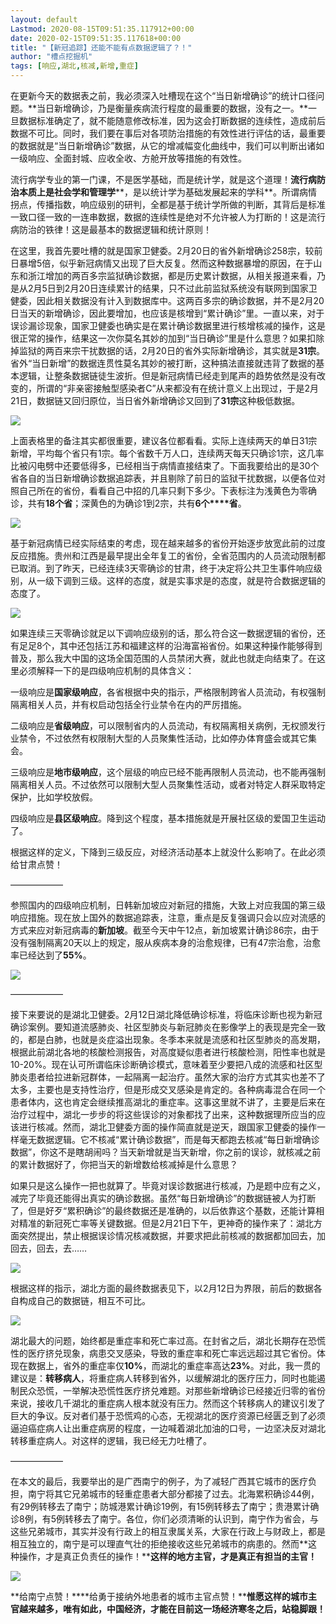 ```yaml
---
layout: default
Lastmod: 2020-08-15T09:51:35.117912+00:00
date: 2020-02-15T09:51:35.117618+00:00
title: "【新冠追踪】还能不能有点数据逻辑了？！"
author: "槽点挖掘机"
tags: [响应,湖北,核减,新增,重症]
---
```


在更新今天的数据表之前，我必须深入吐槽现在这个“当日新增确诊”的统计口径问题。**当日新增确诊，乃是衡量疾病流行程度的最重要的数据，没有之一。**一旦数据标准确定了，就不能随意修改标准，因为这会打断数据的连续性，造成前后数据不可比。同时，我们要在事后对各项防治措施的有效性进行评估的话，最重要的数据就是“当日新增确诊”数据，从它的增减幅变化曲线中，我们可以判断出诸如一级响应、全面封城、应收全收、方舱开放等措施的有效性。

流行病学专业的第一门课，不是医学基础，而是统计学，就是这个道理！**流行病防治本质上是社会学和管理学****，是以统计学为基础发展起来的学科**。所谓病情拐点，传播指数，响应级别的研判，全都是基于统计学所做的判断，其背后是标准一致口径一致的一连串数据，数据的连续性是绝对不允许被人为打断的！这是流行病防治的铁律！这是最基本的数据逻辑和统计原则！

在这里，我首先要吐槽的就是国家卫健委。2月20日的省外新增确诊258宗，较前日暴增5倍，似乎新冠病情又出现了巨大反复。然而这种数据暴增的原因，在于山东和浙江增加的两百多宗监狱确诊数据，都是历史累计数据，从相关报道来看，乃是从2月5日到2月20日连续累计的结果，只不过此前监狱系统没有联网到国家卫健委，因此相关数据没有计入到数据库中。这两百多宗的确诊数据，并不是2月20日当天的新增确诊，因此要增加，也应该是核增到“累计确诊”里。一直以来，对于误诊漏诊现象，国家卫健委也确实是在累计确诊数据里进行核增核减的操作，这是很正常的操作，结果这一次你莫名其妙的加到“当日确诊”里是什么意思？如果扣除掉监狱的两百来宗干扰数据的话，2月20日的省外实际新增确诊，其实就是**31宗**。省外“当日新增”的数据连贯性莫名其妙的被打断，这种搞法直接就违背了数据的基本逻辑，让整条数据链徒生波折。但是新冠病情已经走到尾声的趋势依然是没有改变的，所谓的“非亲密接触型感染者C”从来都没有在统计意义上出现过，于是2月21日，数据链又回归原位，当日省外新增确诊又回到了**31宗**这种极低数据。

![](https://images.weserv.nl/?url=https%3A//mmbiz.qpic.cn/mmbiz_png/m312mfLHFZrFenc4wz6K1eIeP4kib3Kb7UJf0BOuR4RYUDasRj4QoR4CdMNvOVXDwRicmTzI7SzU6PS4hSRPxkTw/640%3Fwx_fmt%3Dpng)

上面表格里的备注其实都很重要，建议各位都看看。实际上连续两天的单日31宗新增，平均每个省只有1宗。每个省数千万人口，连续两天每天只确诊1宗，这几率比被闪电劈中还要低得多，已经相当于病情直接结束了。下面我要给出的是30个省各自的当日新增确诊数据追踪表，并且剔除了前日的监狱干扰数据，以便各位对照自己所在的省份，看看自己中招的几率只剩下多少。下表标注为浅黄色为零确诊，共有**18个省**；深黄色的为确诊1到2宗，共有**6个****省**。

![](https://images.weserv.nl/?url=https%3A//mmbiz.qpic.cn/mmbiz_png/m312mfLHFZrFenc4wz6K1eIeP4kib3Kb7vkX2hGa47atttvXfcWskyvU61xicTKcLJvg8mkos9KYMOWv7PVic9RYQ/640%3Fwx_fmt%3Dpng)

基于新冠病情已经实际结束的考虑，现在越来越多的省份开始逐步放宽此前的过度反应措施。贵州和江西是最早提出全年复工的省份，全省范围内的人员流动限制都已取消。到了昨天，已经连续3天零确诊的甘肃，终于决定将公共卫生事件响应级别，从一级下调到三级。这样的态度，就是实事求是的态度，就是符合数据逻辑的态度了。  

![](https://images.weserv.nl/?url=https%3A//mmbiz.qpic.cn/mmbiz_jpg/m312mfLHFZrFenc4wz6K1eIeP4kib3Kb7O8G8oe0Goou7Gn12iaglGKzERD3dLBp7QBVeicKtqtDADkiclC21tOyaA/640%3Fwx_fmt%3Djpeg)

如果连续三天零确诊就足以下调响应级别的话，那么符合这一数据逻辑的省份，还有足足8个，其中还包括江苏和福建这样的沿海富裕省份。如果这种操作能够得到普及，那么我大中国的这场全国范围的人员禁闭大赛，就此也就走向结束了。在这里必须解释一下的是四级响应机制的具体含义：  

一级响应是**国家级响应**，各省根据中央的指示，严格限制跨省人员流动，有权强制隔离相关人员，并有权启动包括全行业禁令在内的严厉措施。

二级响应是**省级响应**，可以限制省内的人员流动，有权隔离相关病例，无权颁发行业禁令，不过依然有权限制大型的人员聚集性活动，比如停办体育盛会或其它集会。

三级响应是**地市级响应**，这个层级的响应已经不能再限制人员流动，也不能再强制隔离相关人员。不过依然可以限制大型人员聚集性活动，或者对特定人群采取特定保护，比如学校放假。

四级响应是**县区级响应**。降到这个程度，基本措施就是开展社区级的爱国卫生运动了。

根据这样的定义，下降到三级反应，对经济活动基本上就没什么影响了。在此必须给甘肃点赞！

——————  

参照国内的四级响应机制，日韩新加坡应对新冠的措施，大致上对应我国的第三级响应措施。现在放上国外的数据追踪表，注意，重点是反复强调只会以应对流感的方式来应对新冠病毒的**新加坡**。截至今天中午12点，新加坡累计确诊86宗，由于没有强制隔离20天以上的规定，服从疾病本身的治愈规律，已有47宗治愈，治愈率已经达到了**55%**。

![](https://images.weserv.nl/?url=https%3A//mmbiz.qpic.cn/mmbiz_png/m312mfLHFZrFenc4wz6K1eIeP4kib3Kb7SSuyOhljhgW3jk6mZn5SoBALC4qq76HiaWHibOQre5EdbHKcecv20U6A/640%3Fwx_fmt%3Dpng)

——————  

接下来要说的是湖北卫健委。2月12日湖北降低确诊标准，将临床诊断也视为新冠确诊案例。要知道流感肺炎、社区型肺炎与新冠肺炎在影像学上的表现是完全一致的，都是白肺，也就是炎症溢出现象。冬季本来就是流感和社区型肺炎的高发期，根据此前湖北各地的核酸检测报告，对高度疑似患者进行核酸检测，阳性率也就是10-20%。现在认可所谓临床诊断确诊模式，意味着至少要把八成的流感和社区型肺炎患者给拉进新冠群体，一起隔离一起治疗。虽然大家的治疗方式其实也差不了太多，主要也是支持性治疗，但是形成交叉感染是肯定的。各种病毒混合在同一个患者体内，这也肯定会继续推高湖北的重症率。这事这里就不讲了，主要是后来在治疗过程中，湖北一步步的将这些误诊的对象都找了出来，这种数据理所应当的应该进行核减。然而，湖北卫健委方面的操作简直就是逆天，跟国家卫健委的操作一样毫无数据逻辑。它不核减“累计确诊数据”，而是每天都跑去核减“每日新增确诊数据”，你这不是瞎胡闹吗？当天新增就是当天新增，你之前的误诊，就核减之前的累计数据好了，你把当天的新增数给核减掉是什么意思？

如果只是这么操作一把也就算了。毕竟对误诊数据进行核减，乃是题中应有之义，减完了毕竟还能得出真实的确诊数据。虽然“每日新增确诊”的数据链被人为打断了，但是好歹“累积确诊”的最终数据还是准确的，以后依靠这个基数，还能计算相对精准的新冠死亡率等关键数据。但是2月21日下午，更神奇的操作来了：湖北方面突然提出，禁止根据误诊情况核减数据，并要求把此前核减的数据都加回去，加回去，回去，去……  

![](https://images.weserv.nl/?url=https%3A//mmbiz.qpic.cn/mmbiz_jpg/m312mfLHFZrFenc4wz6K1eIeP4kib3Kb7EIU2ODdobRkW0vqWYu1icOtcU1tLvCs9s74cFhq4X2fEWO2WLvwUT8w/640%3Fwx_fmt%3Djpeg)

根据这样的指示，湖北方面的最终数据表见下，以2月12日为界限，前后的数据各自构成自己的数据链，相互不可比。

![](https://images.weserv.nl/?url=https%3A//mmbiz.qpic.cn/mmbiz_png/m312mfLHFZrFenc4wz6K1eIeP4kib3Kb7EPv7SUbe8wtovVWlSd0CchLJk9RgyYuUINGjAF5mytwtHudXEOm4EQ/640%3Fwx_fmt%3Dpng)

湖北最大的问题，始终都是重症率和死亡率过高。在封省之后，湖北长期存在恐慌性的医疗挤兑现象，病患交叉感染，导致的重症率和死亡率远远超过其它省份。体现在数据上，省外的重症率仅**10%**，而湖北的重症率高达**23%**。对此，我一贯的建议是：**转移病人**，将重症病人转移到省外，以缓解湖北的医疗压力，同时也能遏制民众恐慌，一举解决恐慌性医疗挤兑难题。对那些新增确诊已经接近归零的省份来说，接收几千湖北的重症病人根本就没有压力。然而这个转移病人的建议引发了巨大的争议。反对者们基于恐慌鸡的心态，无视湖北的医疗资源已经匮乏到了必须逼迫癌症病人让出重症病房的程度，一边喊着湖北加油的口号，一边坚决反对湖北转移重症病人。对这样的逻辑，我已经无力吐槽了。

——————  

在本文的最后，我要举出的是广西南宁的例子，为了减轻广西其它城市的医疗负担，南宁将其它兄弟城市的轻重症患者大部分都接了过去。北海累积确诊44例，有29例转移去了南宁；防城港累计确诊19例，有15例转移去了南宁；贵港累计确诊8例，有5例转移去了南宁。各位，你们必须清晰的认识到，南宁作为省会，与这些兄弟城市，其实并没有行政上的相互隶属关系，大家在行政上与财政上，都是相互独立的，南宁是可以理直气壮的拒绝接收这些兄弟城市的病患的。然而**这种操作，才是真正负责任的操作！****这样的地方主官，才是真正有担当的主官！**

![](https://images.weserv.nl/?url=https%3A//mmbiz.qpic.cn/mmbiz_jpg/m312mfLHFZrFenc4wz6K1eIeP4kib3Kb7G2Ieg8OwgHKUBumvFl9WXdp26aGaWCPqqQZ1m6v6icOmCKLEfVia6MAA/640%3Fwx_fmt%3Djpeg)

**给南宁点赞！****给勇于接纳外地患者的城市主官点赞！****惟愿这样的城市主官越来越多，唯有如此，中国经济，才能在目前这一场经济寒冬之后，站稳脚跟！**
